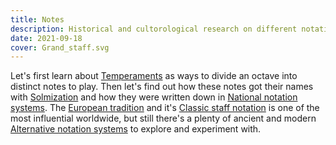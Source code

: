 ```yaml
---
title: Notes
description: Historical and cultorological research on different notation systems
date: 2021-09-18
cover: Grand_staff.svg
---
```


Let's first learn about [Temperaments](./temperaments/index.md) as ways to divide an octave into distinct notes to play. Then let's find out how these notes got their names with [Solmization](./solmization/index.md) and how they were written down in [National notation systems](./national/index.md). The [European tradition](./evolution/index.md) and it's [Classic staff notation](./staff/index.md) is one of the most influential worldwide, but still there's a plenty of ancient and modern [Alternative notation systems](./alternative/index.md) to explore and experiment with.